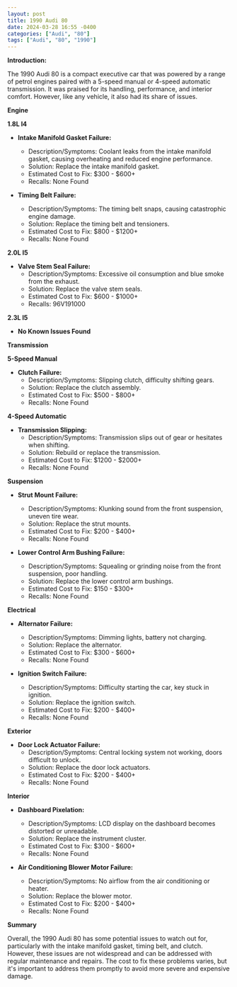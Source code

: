 ```yaml
---
layout: post
title: 1990 Audi 80
date: 2024-03-28 16:55 -0400
categories: ["Audi", "80"]
tags: ["Audi", "80", "1990"]
---
```

**Introduction:**

The 1990 Audi 80 is a compact executive car that was powered by a range of petrol engines paired with a 5-speed manual or 4-speed automatic transmission. It was praised for its handling, performance, and interior comfort. However, like any vehicle, it also had its share of issues.

**Engine**

**1.8L I4**

* **Intake Manifold Gasket Failure:**
    * Description/Symptoms: Coolant leaks from the intake manifold gasket, causing overheating and reduced engine performance.
    * Solution: Replace the intake manifold gasket.
    * Estimated Cost to Fix: $300 - $600+
    * Recalls: None Found

* **Timing Belt Failure:**
    * Description/Symptoms: The timing belt snaps, causing catastrophic engine damage.
    * Solution: Replace the timing belt and tensioners.
    * Estimated Cost to Fix: $800 - $1200+
    * Recalls: None Found

**2.0L I5**

* **Valve Stem Seal Failure:**
    * Description/Symptoms: Excessive oil consumption and blue smoke from the exhaust.
    * Solution: Replace the valve stem seals.
    * Estimated Cost to Fix: $600 - $1000+
    * Recalls: 96V191000

**2.3L I5**

* **No Known Issues Found**

**Transmission**

**5-Speed Manual**

* **Clutch Failure:**
    * Description/Symptoms: Slipping clutch, difficulty shifting gears.
    * Solution: Replace the clutch assembly.
    * Estimated Cost to Fix: $500 - $800+
    * Recalls: None Found

**4-Speed Automatic**

* **Transmission Slipping:**
    * Description/Symptoms: Transmission slips out of gear or hesitates when shifting.
    * Solution: Rebuild or replace the transmission.
    * Estimated Cost to Fix: $1200 - $2000+
    * Recalls: None Found

**Suspension**

* **Strut Mount Failure:**
    * Description/Symptoms: Klunking sound from the front suspension, uneven tire wear.
    * Solution: Replace the strut mounts.
    * Estimated Cost to Fix: $200 - $400+
    * Recalls: None Found

* **Lower Control Arm Bushing Failure:**
    * Description/Symptoms: Squealing or grinding noise from the front suspension, poor handling.
    * Solution: Replace the lower control arm bushings.
    * Estimated Cost to Fix: $150 - $300+
    * Recalls: None Found

**Electrical**

* **Alternator Failure:**
    * Description/Symptoms: Dimming lights, battery not charging.
    * Solution: Replace the alternator.
    * Estimated Cost to Fix: $300 - $600+
    * Recalls: None Found

* **Ignition Switch Failure:**
    * Description/Symptoms: Difficulty starting the car, key stuck in ignition.
    * Solution: Replace the ignition switch.
    * Estimated Cost to Fix: $200 - $400+
    * Recalls: None Found

**Exterior**

* **Door Lock Actuator Failure:**
    * Description/Symptoms: Central locking system not working, doors difficult to unlock.
    * Solution: Replace the door lock actuators.
    * Estimated Cost to Fix: $200 - $400+
    * Recalls: None Found

**Interior**

* **Dashboard Pixelation:**
    * Description/Symptoms: LCD display on the dashboard becomes distorted or unreadable.
    * Solution: Replace the instrument cluster.
    * Estimated Cost to Fix: $300 - $600+
    * Recalls: None Found

* **Air Conditioning Blower Motor Failure:**
    * Description/Symptoms: No airflow from the air conditioning or heater.
    * Solution: Replace the blower motor.
    * Estimated Cost to Fix: $200 - $400+
    * Recalls: None Found

**Summary**

Overall, the 1990 Audi 80 has some potential issues to watch out for, particularly with the intake manifold gasket, timing belt, and clutch. However, these issues are not widespread and can be addressed with regular maintenance and repairs. The cost to fix these problems varies, but it's important to address them promptly to avoid more severe and expensive damage.
